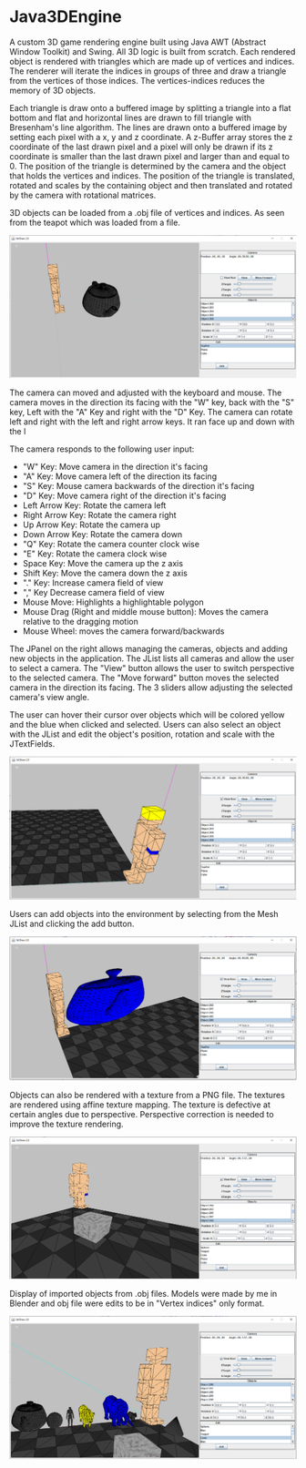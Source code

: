 # Java3DEngine

A custom 3D game rendering engine built using Java AWT (Abstract Window Toolkit) and Swing. All 3D logic is built from scratch. Each rendered object is rendered with triangles which are made up of vertices and indices. The renderer will iterate the indices in groups of three and draw a triangle from the vertices of those indices. The vertices-indices reduces the memory of 3D objects.

Each triangle is draw onto a buffered image by splitting a triangle into a flat bottom and flat and horizontal lines are drawn to fill triangle with Bresenham's line algorithm. The lines are drawn onto a buffered image by setting each pixel with a x, y and z coordinate. A z-Buffer array stores the z coordinate of the last drawn pixel and a pixel will only be drawn if its z coordinate is smaller than the last drawn pixel and larger than and equal to 0. The position of the triangle is determined by the camera and the object that holds the vertices and indices. The position of the triangle is translated, rotated and scales by the containing object and then translated and rotated by the camera with rotational matrices.

3D objects can be loaded from a .obj file of vertices and indices. As seen from the teapot which was loaded from a file.

![Screen](./Screenshots/View7.png)

The camera can moved and adjusted with the keyboard and mouse. The camera moves in the direction its facing with the "W" key, back with the "S" key, Left with the "A" Key and right with the "D" Key. The camera can rotate left and right with the left and right arrow keys. It ran face up and down with the l

The camera responds to the following user input:
* "W" Key: Move camera in the direction it's facing
* "A" Key: Move camera left of the direction its facing
* "S" Key: Mouse camera backwards of the direction it's facing
* "D" Key: Move camera right of the direction it's facing
* Left Arrow Key: Rotate the camera left
* Right Arrow Key: Rotate the camera right
* Up Arrow Key: Rotate the camera up
* Down Arrow Key: Rotate the camera down
* "Q" Key: Rotate the camera counter clock wise
* "E" Key: Rotate the camera clock wise
* Space Key: Move the camera up the z axis
* Shift Key: Move the camera down the z axis
* "." Key: Increase camera field of view
* "," Key Decrease camera field of view
* Mouse Move: Highlights a highlightable polygon
* Mouse Drag (Right and middle mouse button): Moves the camera relative to the dragging motion
* Mouse Wheel: moves the camera forward/backwards

The JPanel on the right allows managing the cameras, objects and adding new objects in the application. The JList lists all cameras and allow the user to select a camera. The "View" button allows the user to switch perspective to the selected camera. The "Move forward" button moves the selected camera in the direction its facing. The 3 sliders allow adjusting the selected camera's view angle. 

The user can hover their cursor over objects which will be colored yellow and the blue when clicked and selected. Users can also select an object with the JList and edit the object's position, rotation and scale with the JTextFields.


![Screen](./Screenshots/View8.png)

Users can add objects into the environment by selecting from the Mesh JList and clicking the add button.

![Screen1](./Screenshots/View9.png)

Objects can also be rendered with a texture from a PNG file. The textures are rendered using affine texture mapping. The texture is defective at certain angles due to perspective. Perspective correction is needed to improve the texture rendering. 

![Screen](./Screenshots/View10.png)

Display of imported objects from .obj files. Models were made by me in Blender and obj file were edits to be in "Vertex indices" only format.

![Screen](./Screenshots/View11.png)
